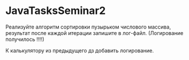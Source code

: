 # JavaTasksSeminar2
Реализуйте алгоритм сортировки пузырьком числового массива, результат после каждой итерации запишите в лог-файл. (Логирование получилось
!!!!)

К калькулятору из предыдущего дз добавить логирование.
